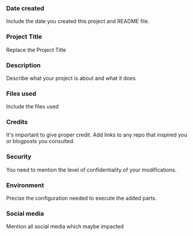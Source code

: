 ### Date created
Include the date you created this project and README file.

### Project Title
Replace the Project Title

### Description
Describe what your project is about and what it does

### Files used
Include the files used

### Credits
It's important to give proper credit. Add links to any repo that inspired you or blogposts you consulted.

### Security
You need to mention the level of confidentiality of your modifications.

### Environment
Precise the configuration needed to execute the added parts.

### Social media
Mention all social media which maybe impacted